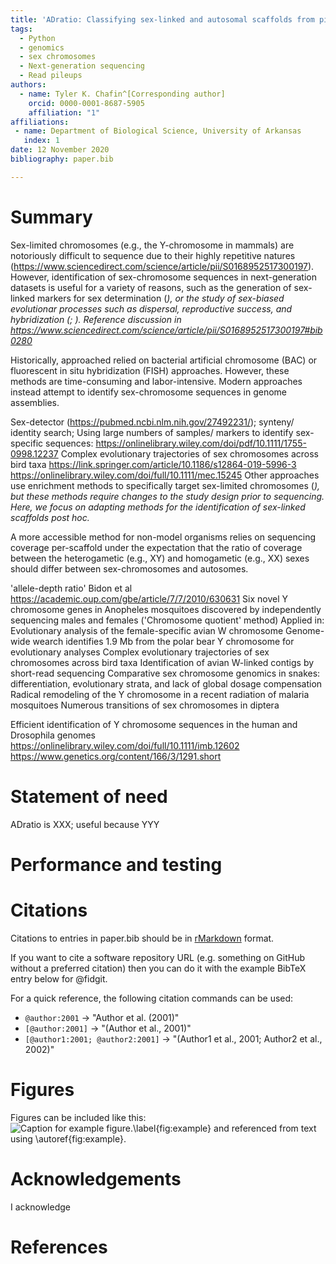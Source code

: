 ```yaml
---
title: 'ADratio: Classifying sex-linked and autosomal scaffolds from pileup data'
tags:
  - Python
  - genomics
  - sex chromosomes
  - Next-generation sequencing
  - Read pileups
authors:
  - name: Tyler K. Chafin^[Corresponding author]
    orcid: 0000-0001-8687-5905
    affiliation: "1" 
affiliations:
 - name: Department of Biological Science, University of Arkansas
   index: 1
date: 12 November 2020
bibliography: paper.bib

---
```


# Summary

Sex-limited chromosomes (e.g., the Y-chromosome in mammals) are notoriously difficult to sequence due to their highly repetitive natures (https://www.sciencedirect.com/science/article/pii/S0168952517300197). However, identification of sex-chromosome sequences in next-generation datasets is useful for a variety of reasons, such as the generation of sex-linked markers for sex determination (<CITE>), or the study of sex-biased evolutionar processes such as dispersal, reproductive success, and hybridization (<CITE>; <CITE>). Reference discussion in https://www.sciencedirect.com/science/article/pii/S0168952517300197#bib0280

Historically, approached relied on bacterial artificial chromosome (BAC) or fluorescent in situ hybridization (FISH) approaches. However, these methods are time-consuming and labor-intensive. Modern approaches instead attempt to identify sex-chromosome sequences in genome assemblies. 

Sex-detector (https://pubmed.ncbi.nlm.nih.gov/27492231/); synteny/ identity search; 
Using large numbers of samples/ markers to identify sex-specific sequences: https://onlinelibrary.wiley.com/doi/pdf/10.1111/1755-0998.12237
Complex evolutionary trajectories of sex chromosomes across bird taxa
https://link.springer.com/article/10.1186/s12864-019-5996-3
https://onlinelibrary.wiley.com/doi/full/10.1111/mec.15245
Other approaches use enrichment methods to specifically target sex-limited chromosomes (<CITE>), but these methods require changes to the study design prior to sequencing. Here, we focus on adapting methods for the identification of sex-linked scaffolds post hoc. 


A more accessible method for non-model organisms relies on sequencing coverage per-scaffold under the expectation that the ratio of coverage between the heterogametic (e.g., XY) and homogametic (e.g., XX) sexes should differ between sex-chromosomes and autosomes.

'allele-depth ratio' Bidon et al https://academic.oup.com/gbe/article/7/7/2010/630631
Six novel Y chromosome genes in Anopheles mosquitoes discovered by independently sequencing males and females ('Chromosome quotient' method)
  Applied in:
    Evolutionary analysis of the female-specific avian W chromosome
    Genome-wide wearch identifies 1.9 Mb from the polar bear Y chromosome for evolutionary analyses
    Complex evolutionary trajectories of sex chromosomes across bird taxa
    Identification of avian W-linked contigs by short-read sequencing
    Comparative sex chromosome genomics in snakes: differentiation, evolutionary strata, and lack of global dosage compensation
    Radical remodeling of the Y chromosome in a recent radiation of malaria mosquitoes
    Numerous transitions of sex chromosomes in diptera
   

Efficient identification of Y chromosome sequences in the human and Drosophila genomes
https://onlinelibrary.wiley.com/doi/full/10.1111/imb.12602
https://www.genetics.org/content/166/3/1291.short

# Statement of need
ADratio is XXX; useful because YYY



# Performance and testing



# Citations

Citations to entries in paper.bib should be in
[rMarkdown](http://rmarkdown.rstudio.com/authoring_bibliographies_and_citations.html)
format.

If you want to cite a software repository URL (e.g. something on GitHub without a preferred
citation) then you can do it with the example BibTeX entry below for @fidgit.

For a quick reference, the following citation commands can be used:
- `@author:2001`  ->  "Author et al. (2001)"
- `[@author:2001]` -> "(Author et al., 2001)"
- `[@author1:2001; @author2:2001]` -> "(Author1 et al., 2001; Author2 et al., 2002)"

# Figures

Figures can be included like this:
![Caption for example figure.\label{fig:example}](figure.png)
and referenced from text using \autoref{fig:example}.

# Acknowledgements

I acknowledge

# References
